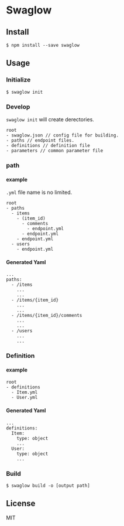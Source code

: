 # Swaglow

## Install
```
$ npm install --save swaglow
```

## Usage
### Initialize
```
$ swaglow init
```
### Develop
`swaglow init` will create derectories.

```
root
- swaglow.json // config file for building.
- paths // endpoint files.
- definitions // definition file
- parameters // common parameter file
```

### path
#### example
`.yml` file name is no limited.

```
root
- paths
  - items
    - (item_id)
      - comments
        - endpoint.yml
      - endpoint.yml
    - endpoint.yml
  - users
    - endpoint.yml
```

#### Generated Yaml
```
...
paths:
  - /items
    ...
    ...
  - /items/{item_id}
    ...
    ...
  - /items/{item_id}/comments
    ...
    ...
  - /users
    ...
    ...
```

### Definition
#### example
```
root
- definitions
  - Item.yml
  - User.yml
```

#### Generated Yaml
```
...
definitions:
  Item:
    type: object
    ...
  User:
    type: object
    ...
```

### Build
```
$ swaglow build -o [output path]
```

## License
MIT